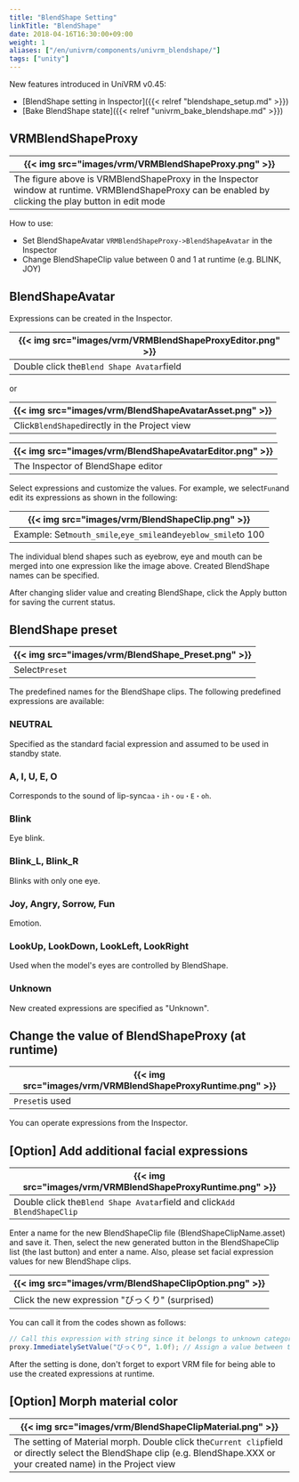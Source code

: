 ```yaml
---
title: "BlendShape Setting"
linkTitle: "BlendShape"
date: 2018-04-16T16:30:00+09:00
weight: 1
aliases: ["/en/univrm/components/univrm_blendshape/"]
tags: ["unity"]
---
```


New features introduced in UniVRM v0.45:

* [BlendShape setting in Inspector]({{< relref "blendshape_setup.md" >}})
* [Bake BlendShape state]({{< relref "univrm_bake_blendshape.md" >}})

## VRMBlendShapeProxy

|{{< img src="images/vrm/VRMBlendShapeProxy.png" >}}|
|-----|
|The figure above is VRMBlendShapeProxy in the Inspector window at runtime. VRMBlendShapeProxy can be enabled by clicking the play button in edit mode|

How to use:

* Set BlendShapeAvatar `VRMBlendShapeProxy->BlendShapeAvatar` in the Inspector
* Change BlendShapeClip value between 0 and 1 at runtime (e.g. BLINK, JOY)

## BlendShapeAvatar

Expressions can be created in the Inspector.

|{{< img src="images/vrm/VRMBlendShapeProxyEditor.png" >}}|
|-----|
|Double click the``Blend Shape Avatar``field|

or

|{{< img src="images/vrm/BlendShapeAvatarAsset.png" >}}|
|-----|
|Click``BlendShape``directly in the Project view|

|{{< img src="images/vrm/BlendShapeAvatarEditor.png" >}}|
|-----|
|The Inspector of BlendShape editor|

Select expressions and customize the values. 
For example, we select``Fun``and edit its expressions as shown in the following: 

|{{< img src="images/vrm/BlendShapeClip.png" >}}|
|-----|
|Example: Set`mouth_smile`,`eye_smile`and`eyeblow_smile`to 100|

The individual blend shapes such as eyebrow, eye and mouth can be merged into one expression like the image above. Created BlendShape names can be specified. 

After changing slider value and creating BlendShape, click the Apply button for saving the current status.

## BlendShape preset

|{{< img src="images/vrm/BlendShape_Preset.png" >}}|
|-----|
|Select``Preset``|

The predefined names for the BlendShape clips. The following predefined expressions are available:

### NEUTRAL
Specified as the standard facial expression and assumed to be used in standby state.

### A, I, U, E, O
Corresponds to the sound of lip-sync``aa・ih・ou・E・oh``.

### Blink
Eye blink.

### Blink_L, Blink_R
Blinks with only one eye.

### Joy, Angry, Sorrow, Fun
Emotion.

### LookUp, LookDown, LookLeft, LookRight
Used when the model's eyes are controlled by BlendShape.

### Unknown
New created expressions are specified as "Unknown".

## Change the value of BlendShapeProxy (at runtime)

|{{< img src="images/vrm/VRMBlendShapeProxyRuntime.png" >}}|
|-----|
|``Preset``is used|

You can operate expressions from the Inspector.

## [Option] Add additional facial expressions

|{{< img src="images/vrm/VRMBlendShapeProxyRuntime.png" >}}|
|-----|
|Double click the``Blend Shape Avatar``field and click``Add BlendShapeClip``|

Enter a name for the new BlendShapeClip file (BlendShapeClipName.asset) and save it. Then, select the new generated button in the BlendShapeClip list (the last button) and enter a name. Also, please set facial expression values for new BlendShape clips.

|{{< img src="images/vrm/BlendShapeClipOption.png" >}}|
|-----|
|Click the new expression "びっくり" (surprised)|

You can call it from the codes shown as follows:

```cs
// Call this expression with string since it belongs to unknown category
proxy.ImmediatelySetValue("びっくり", 1.0f); // Assign a value between the range 0~1
```

After the setting is done, don't forget to export VRM file for being able to use the created expressions at runtime.  

## [Option] Morph material color

|{{< img src="images/vrm/BlendShapeClipMaterial.png" >}}|
|-----|
|The setting of Material morph. Double click the``Current clip``field or directly select the BlendShape clip (e.g. BlendShape.XXX or your created name) in the Project view|



